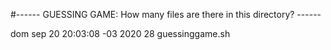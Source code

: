 #------ GUESSING GAME: How many files are there in this directory? ------

dom sep 20 20:03:08 -03 2020
28 guessinggame.sh
